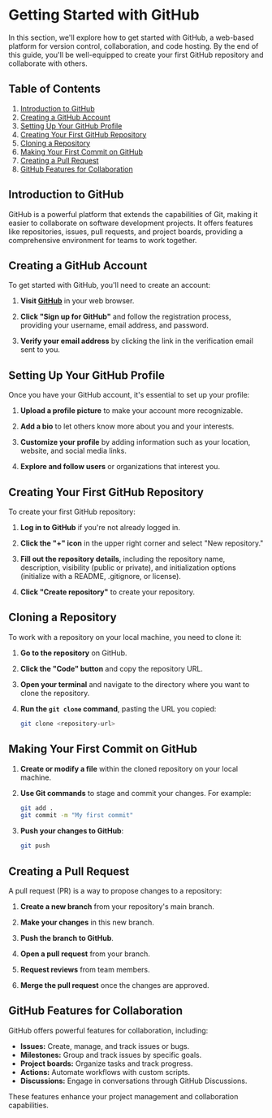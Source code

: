 # Getting Started with GitHub

In this section, we'll explore how to get started with GitHub, a web-based platform for version control, collaboration, and code hosting. By the end of this guide, you'll be well-equipped to create your first GitHub repository and collaborate with others.

## Table of Contents

1. [Introduction to GitHub](#introduction-to-github)
2. [Creating a GitHub Account](#creating-a-github-account)
3. [Setting Up Your GitHub Profile](#setting-up-your-github-profile)
4. [Creating Your First GitHub Repository](#creating-your-first-github-repository)
5. [Cloning a Repository](#cloning-a-repository)
6. [Making Your First Commit on GitHub](#making-your-first-commit-on-github)
7. [Creating a Pull Request](#creating-a-pull-request)
8. [GitHub Features for Collaboration](#github-features-for-collaboration)

## Introduction to GitHub

GitHub is a powerful platform that extends the capabilities of Git, making it easier to collaborate on software development projects. It offers features like repositories, issues, pull requests, and project boards, providing a comprehensive environment for teams to work together.

## Creating a GitHub Account

To get started with GitHub, you'll need to create an account:

1. **Visit [GitHub](https://github.com/)** in your web browser.

2. **Click "Sign up for GitHub"** and follow the registration process, providing your username, email address, and password.

3. **Verify your email address** by clicking the link in the verification email sent to you.

## Setting Up Your GitHub Profile

Once you have your GitHub account, it's essential to set up your profile:

1. **Upload a profile picture** to make your account more recognizable.

2. **Add a bio** to let others know more about you and your interests.

3. **Customize your profile** by adding information such as your location, website, and social media links.

4. **Explore and follow users** or organizations that interest you.

## Creating Your First GitHub Repository

To create your first GitHub repository:

1. **Log in to GitHub** if you're not already logged in.

2. **Click the "+" icon** in the upper right corner and select "New repository."

3. **Fill out the repository details**, including the repository name, description, visibility (public or private), and initialization options (initialize with a README, .gitignore, or license).

4. **Click "Create repository"** to create your repository.

## Cloning a Repository

To work with a repository on your local machine, you need to clone it:

1. **Go to the repository** on GitHub.

2. **Click the "Code" button** and copy the repository URL.

3. **Open your terminal** and navigate to the directory where you want to clone the repository.

4. **Run the `git clone` command**, pasting the URL you copied:

   ```bash
   git clone <repository-url>
   ```

## Making Your First Commit on GitHub

1. **Create or modify a file** within the cloned repository on your local machine.

2. **Use Git commands** to stage and commit your changes. For example:

   ```bash
   git add .
   git commit -m "My first commit"
   ```

3. **Push your changes to GitHub**:

   ```bash
   git push
   ```

## Creating a Pull Request

A pull request (PR) is a way to propose changes to a repository:

1. **Create a new branch** from your repository's main branch.

2. **Make your changes** in this new branch.

3. **Push the branch to GitHub**.

4. **Open a pull request** from your branch.

5. **Request reviews** from team members.

6. **Merge the pull request** once the changes are approved.

## GitHub Features for Collaboration

GitHub offers powerful features for collaboration, including:

- **Issues:** Create, manage, and track issues or bugs.
- **Milestones:** Group and track issues by specific goals.
- **Project boards:** Organize tasks and track progress.
- **Actions:** Automate workflows with custom scripts.
- **Discussions:** Engage in conversations through GitHub Discussions.

These features enhance your project management and collaboration capabilities.

